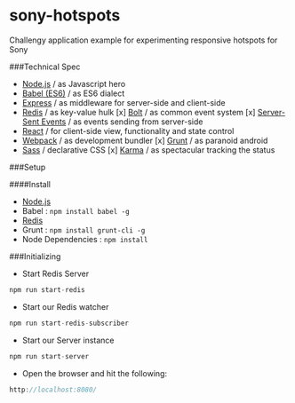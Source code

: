# sony-hotspots
Challengy application example for experimenting responsive hotspots for Sony

###Technical Spec
* [Node.js](www.nodejs.org) / as Javascript hero
* [Babel (ES6)](http://babel.io) / as ES6 dialect
* [Express](http://expressjs.com) / as middleware for server-side and client-side
* [Redis](http://redis.io) / as key-value hulk
[x] [Bolt](https://github.com/ecto/bolt) / as common event system
[x] [Server-Sent Events](https://developer.mozilla.org/en-US/docs/Web/API/Server-sent_events) / as events sending from server-side
* [React](https://facebook.github.io/react/) / for client-side view, functionality and state control
* [Webpack](https://webpack.github.io/) / as development bundler
[x] [Grunt](http://gruntjs.com/) / as paranoid android 
* [Sass](http://sass-lang.com/) / declarative CSS
[x] [Karma](https://karma-runner.github.io/0.13/index.html) / as spectacular tracking the status

<!--<img src="http://oi65.tinypic.com/idy4g9.jpg" style="width: 100%;" border="0">-->

###Setup

####Install
* [Node.js](https://nodejs.org/en/download/)
* Babel : ```npm install babel -g```
* [Redis](http://redis.io/download)
* Grunt : ```npm install grunt-cli -g```
* Node Dependencies : ```npm install```

###Initializing

* Start Redis Server

```javascript
npm run start-redis
```

* Start our Redis watcher

```javascript
npm run start-redis-subscriber
```

* Start our Server instance

```javascript
npm run start-server
```

* Open the browser and hit the following:

```javascript
http://localhost:8080/
```